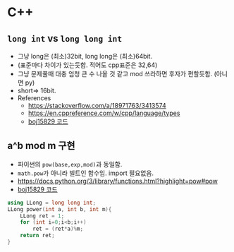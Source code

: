 # C++

## `long int` vs `long long int`
- 그냥 long은 (최소)32bit, long long은 (최소)64bit. 
- (표준마다 차이가 있는듯함. 적어도 cpp표준은 32,64)
- 그냥 문제풀때 대충 엄청 큰 수 나올 것 같고 mod 쓰라하면 후자가 편할듯함. (아니면 py)
- short=> 16bit.
- References
  - https://stackoverflow.com/a/18971763/3413574
  - https://en.cppreference.com/w/cpp/language/types
  - [boj15829 코드](https://github.com/jhojin7/problem-solving/blob/main/%EB%B0%B1%EC%A4%80/Bronze/15829.%E2%80%85Hashing/Hashing.cc)

## a^b mod m 구현
- 파이썬의 `pow(base,exp,mod)`과 동일함. 
- `math.pow`가 아니라 빌트인 함수임. import 필요없음.
- https://docs.python.org/3/library/functions.html?highlight=pow#pow
- [boj15829 코드](https://github.com/jhojin7/problem-solving/blob/main/%EB%B0%B1%EC%A4%80/Bronze/15829.%E2%80%85Hashing/Hashing.cc)
```cpp
using LLong = long long int;
LLong power(int a, int b, int m){
    LLong ret = 1;
    for (int i=0;i<b;i++)
        ret = (ret*a)%m;
    return ret;
}
```
